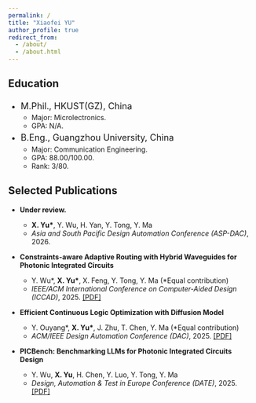 ```yaml
---
permalink: /
title: "Xiaofei YU"
author_profile: true
redirect_from: 
  - /about/
  - /about.html
---
```

## Education

- <div style="font-size:18px; line-height:1.5; margin:0; padding:0.1em;">
      <span>M.Phil., HKUST(GZ), China</span>
      <span style="float:right" class="time">Sept. 2024 - Jun. 2026 (Expected)</span>
  </div>
  <style>
  @media screen and (max-width: 1280px) {
    .time {
  	float:right;
      display: none;
    }
  }
  </style>


  - Major: Microlectronics.
  - GPA: N/A.

- <div style="font-size:18px; line-height:1.5; margin:0; padding:0.1em;">
      <span>B.Eng., Guangzhou University, China</span>
      <span style="float:right" class="time">Sept. 2020 - Jun. 2024</span>
  </div>
  <style>
  @media screen and (max-width: 1280px) {
    .time {
  	float:right;
      display: none;
    }
  }
  </style>

  - Major: Communication Engineering.
  - GPA: 88.00/100.00.
  - Rank: 3/80.

## Selected Publications
- **Under review.**
  - **X. Yu\***, Y. Wu, H. Yan, Y. Tong, Y. Ma
  - *Asia and South Pacific Design Automation Conference (ASP-DAC)*, 2026.

- **Constraints-aware Adaptive Routing with Hybrid Waveguides for Photonic Integrated Circuits**
  - Y. Wu\*, **X. Yu\***, X. Feng, Y. Tong, Y. Ma (\*Equal contribution)
  - *IEEE/ACM International Conference on Computer-Aided Design (ICCAD)*, 2025. [[PDF]](TODO)

- **Efficient Continuous Logic Optimization with Diffusion Model**
  - Y. Ouyang\*, **X. Yu\***, J. Zhu, T. Chen, Y. Ma (\*Equal contribution)
  - *ACM/IEEE Design Automation Conference (DAC)*, 2025. [[PDF]](TODO)

- **PICBench: Benchmarking LLMs for Photonic Integrated Circuits Design**
  - Y. Wu, **X. Yu**, H. Chen, Y. Luo, Y. Tong, Y. Ma
  - *Design, Automation & Test in Europe Conference (DATE)*, 2025. [[PDF]](https://xiaofeiyu0723.github.io/files/DATE25.pdf)